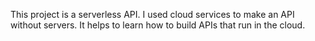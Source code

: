 This project is a serverless API.
I used cloud services to make an API without servers.
It helps to learn how to build APIs that run in the cloud.
